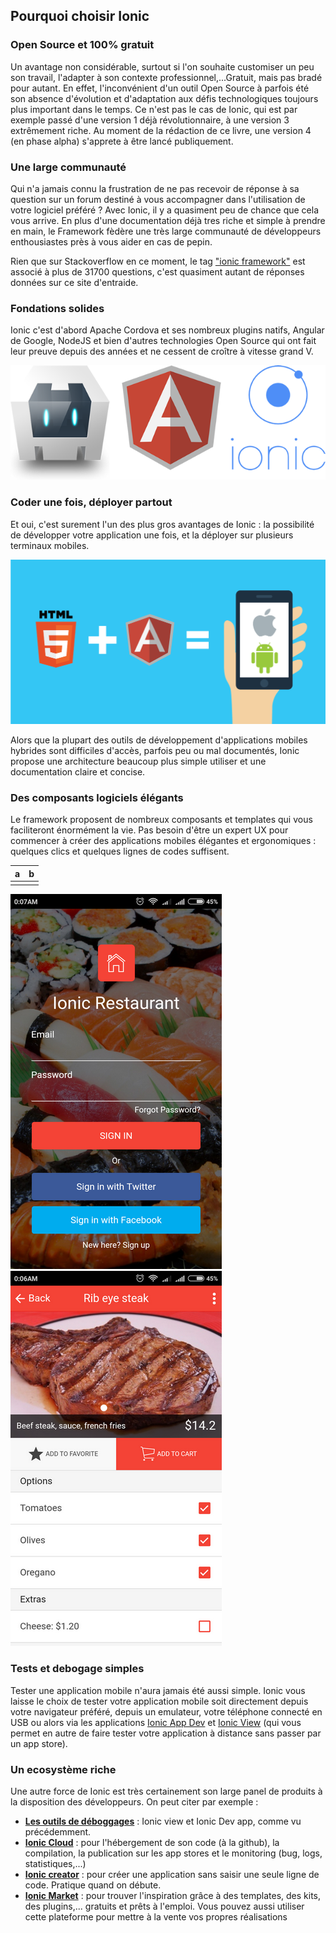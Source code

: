 ## Pourquoi choisir Ionic

### Open Source et 100% gratuit

Un avantage non considérable, surtout si l'on souhaite customiser un peu son travail, l'adapter à son contexte professionnel,...Gratuit, mais pas bradé pour autant. En effet, l'inconvénient d'un outil Open Source à parfois été son absence d'évolution et d'adaptation aux défis technologiques toujours plus important dans le temps. Ce n'est pas le cas de Ionic, qui est par exemple passé d'une version 1 déjà révolutionnaire, à une version 3 extrêmement riche. Au moment de la rédaction de ce livre, une version 4 \(en phase alpha\) s'apprete à être lancé publiquement.

### Une large communauté

Qui n'a jamais connu la frustration de ne pas recevoir de réponse à sa question sur un forum destiné à vous accompagner dans l'utilisation de votre logiciel préféré ? Avec Ionic, il y a quasiment peu de chance que cela vous arrive. En plus d'une documentation déjà tres riche et simple à prendre en main, le Framework fèdère une très large communauté de développeurs enthousiastes près à vous aider en cas de pepin.

Rien que sur Stackoverflow en ce moment, le tag  ["ionic framework"](https://stackoverflow.com/tags/ionic-framework/info) est associé à plus de 31700 questions, c'est quasiment autant de réponses données sur ce site d'entraide.

### Fondations solides

Ionic c'est d'abord Apache Cordova et ses nombreux plugins natifs, Angular de Google, NodeJS et bien d'autres technologies Open Source qui ont fait leur preuve depuis des années et ne cessent de croître à vitesse grand V.

![](/assets/cordova-ng-ionic.png)

### Coder une fois, déployer partout

Et oui, c'est surement l'un des plus gros avantages de Ionic : la possibilité de développer votre application une fois, et la déployer sur plusieurs terminaux mobiles.

![](/assets/Ionic-Framework-Training1.png)

Alors que la plupart des outils de développement d'applications mobiles hybrides sont difficiles d'accès, parfois peu ou mal documentés, Ionic propose une architecture beaucoup plus simple utiliser et une documentation claire et concise.

### Des composants logiciels élégants

Le framework proposent de nombreux composants et templates qui vous faciliteront énormément la vie. Pas besoin d'être un expert UX pour commencer à créer des applications mobiles élégantes et ergonomiques : quelques clics et quelques lignes de codes suffisent.

| a | b |
| :--- | :--- |
|  |  |

![](/assets/screenshot_6_tiny.png)![](/assets/screenshot_4_tiny.png)

### Tests et debogage simples

Tester une application mobile n'aura jamais été aussi simple. Ionic vous laisse le choix de tester votre application mobile soit directement depuis votre navigateur préféré, depuis un emulateur, votre téléphone connecté en USB ou alors via les applications [Ionic App Dev](https://ionicframework.com/docs/pro/devapp/) et [Ionic View](https://ionicframework.com/pro/view) \(qui vous permet en autre de faire tester votre application à distance sans passer par un app store\).

### Un ecosystème riche

Une autre force de Ionic est très certainement son large panel de produits à la disposition des développeurs. On peut citer par exemple :

* [**Les outils de déboggages**](https://ionicframework.com/pro/view) : Ionic view et Ionic Dev app, comme vu précédemment.
* [**Ionic Cloud**](https://ionicframework.com/pro/deploy) : pour l'hébergement de son code \(à la github\), la compilation, la publication sur les app stores et le monitoring \(bug, logs, statistiques,...\)
* [**Ionic creator**](https://ionicframework.com/pro/creator) : pour créer une application sans saisir une seule ligne de code. Pratique quand on débute.
* [**Ionic Market**](https://market.ionicframework.com/) : pour trouver l'inspiration grâce à des templates, des kits, des plugins,... gratuits et prêts à l'emploi. Vous pouvez aussi utiliser cette plateforme pour mettre à la vente vos propres réalisations

[^1]: John Ronald Reuel Tolkien, plus connu sous la forme J. R. R. Tolkien, est un écrivain, poète, philologue, essayiste et professeur d’université anglais. Il est principalement connu pour ses romans _Le Hobbit_ et Le Seigneur des anneaux. \(Sources : [wikipédia](https://fr.wikipedia.org/wiki/J._R._R._Tolkien)\).

